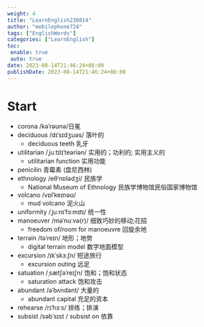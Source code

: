 ```yaml
---
weight: 4
title: "LearnEnglish230814"
author: "mobilephone724"
tags: ["EnglishWords"]
categories: ["LearnEnglish"]
toc:
 enable: true
 auto: true
date: 2023-08-14T21:46:24+08:00
publishDate: 2023-08-14T21:46:24+08:00
---
```




# Start

*   corona  /kəˈrəʊnə/日冕
*   deciduous /dɪˈsɪdʒuəs/ 落叶的
    *   deciduous teeth 乳牙
*   utilitarian /ˌjuːtɪlɪˈteəriən/ 实用的；功利的; 实用主义的
    *   utilitarian function 实用功能
*   penicilin 青霉素 (盘尼西林)
*   ethnology /eθˈnɒlədʒi/  民族学
    *   National Museum of Ethnology 民族学博物馆民俗国家博物馆
*   volcano /vɒlˈkeɪnəʊ/
    *   mud volcano 泥火山
*   uniformity /ˌjuːnɪˈfɔːmɪtɪ/ 统一性
*   manoeuver /məˈnuːvə(r)/ 细致巧妙的移动;花招
    *   freedom of/room for manoeuvre 回旋余地
*   terrain /təˈreɪn/ 地形；地势
    *   digital terrain model 数字地面模型
*   excursion  /ɪkˈskɜːʃn/ 短途旅行
    *   excursion outing 远足
*   satuation /ˌsætʃəˈreɪʃn/ 饱和；饱和状态
    *   saturation attack 饱和攻击
*   abundant /əˈbʌndənt/   大量的
    *   abundant capital 充足的资本
*   rehearse /rɪˈhɜːs/  排练；排演
*   subsist /səbˈsɪst / subsist on 依靠